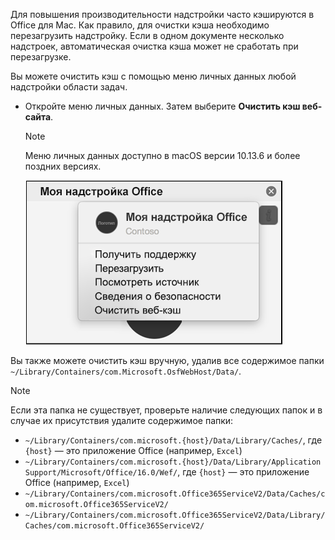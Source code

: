 Для повышения производительности надстройки часто кэшируются в Office для Mac. Как правило, для очистки кэша необходимо перезагрузить надстройку. Если в одном документе несколько надстроек, автоматическая очистка кэша может не сработать при перезагрузке.

Вы можете очистить кэш с помощью меню личных данных любой надстройки области задач.
- Откройте меню личных данных. Затем выберите **Очистить кэш веб-сайта**.
    > [!NOTE]
    > Меню личных данных доступно в macOS версии 10.13.6 и более поздних версиях.

    ![Снимок экрана: параметр "Очистить кэш веб-сайта" в меню личных данных.](../images/mac-clear-cache-menu.png)

Вы также можете очистить кэш вручную, удалив все содержимое папки `~/Library/Containers/com.Microsoft.OsfWebHost/Data/`.

> [!NOTE]
> Если эта папка не существует, проверьте наличие следующих папок и в случае их присутствия удалите содержимое папки:
>    - `~/Library/Containers/com.microsoft.{host}/Data/Library/Caches/`, где `{host}` — это приложение Office (например, `Excel`)
>    - `~/Library/Containers/com.microsoft.{host}/Data/Library/Application Support/Microsoft/Office/16.0/Wef/`, где `{host}` — это приложение Office (например, `Excel`)
>    - `~/Library/Containers/com.microsoft.Office365ServiceV2/Data/Caches/com.microsoft.Office365ServiceV2/`
>    - `~/Library/Containers/com.microsoft.Office365ServiceV2/Data/Library/Caches/com.microsoft.Office365ServiceV2/`
